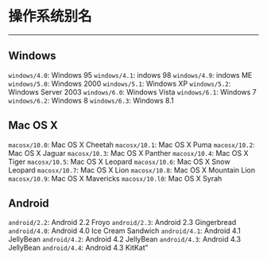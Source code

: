 
# 操作系统别名

----

## Windows

`windows/4.0`:  Windows 95
`windows/4.1`: indows 98
`windows/4.9`: indows ME
`windows/5.0`:  Windows 2000
`windows/5.1`:  Windows XP
`windows/5.2`:  Windows Server 2003
`windows/6.0`:  Windows Vista
`windows/6.1`:  Windows 7
`windows/6.2`:  Windows 8
`windows/6.3`:  Windows 8.1

## Mac OS X

`macosx/10.0`: Mac OS X Cheetah
`macosx/10.1`: Mac OS X Puma
`macosx/10.2`: Mac OS X Jaguar
`macosx/10.3`: Mac OS X Panther
`macosx/10.4`: Mac OS X Tiger
`macosx/10.5`: Mac OS X Leopard
`macosx/10.6`: Mac OS X Snow Leopard
`macosx/10.7`: Mac OS X Lion
`macosx/10.8`: Mac OS X Mountain Lion
`macosx/10.9`: Mac OS X Mavericks
`macosx/10.l0`: Mac OS X Syrah

## Android

`android/2.2`: Android 2.2 Froyo
`android/2.3`: Android 2.3 Gingerbread
`android/4.0`: Android 4.0 Ice Cream Sandwich
`android/4.1`: Android 4.1 JellyBean
`android/4.2`: Android 4.2 JellyBean
`android/4.3`: Android 4.3 JellyBean
`android/4.4`: Android 4.3 KitKat"
